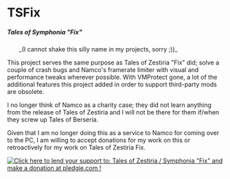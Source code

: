 # TSFix
<h5>Tales of Symphonia "Fix"</h5>
&nbsp;&nbsp;&nbsp;&nbsp;&nbsp;&nbsp;&nbsp;_(I cannot shake this silly name in my projects, sorry ;))_

This project serves the same purpose as Tales of Zestiria "Fix" did; solve a couple of crash bugs and Namco's framerate limiter with visual and performance tweaks wherever possible. With VMProtect gone, a lot of the additional features this project added in order to support third-party mods are obsolete.

I no longer think of Namco as a charity case; they did not learn anything from the release of Tales of Zestiria and I will not be there for them if/when they screw up Tales of Berseria.

Given that I am no longer doing this as a service to Namco for coming over to the PC, I am willing to accept donations for my work on this or retroactively for my work on Tales of Zestiria Fix.

<a href='https://pledgie.com/campaigns/31103'><img alt='Click here to lend your support to: Tales of Zestiria / Symphonia &quot;Fix&quot; and make a donation at pledgie.com !' src='https://pledgie.com/campaigns/31103.png?skin_name=chrome' border='0' ></a>
